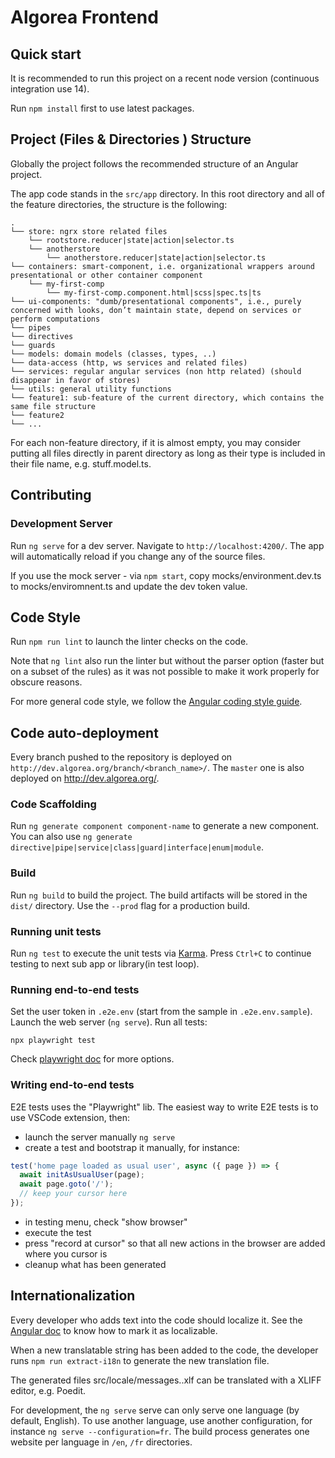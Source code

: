 # Algorea Frontend

## Quick start

It is recommended to run this project on a recent node version (continuous integration use 14).

Run `npm install` first to use latest packages.

## Project (Files & Directories ) Structure

Globally the project follows the recommended structure of an Angular project.

The app code stands in the `src/app` directory. In this root directory and all of the feature directories, the structure is the following:
```
.
└── store: ngrx store related files
    └── rootstore.reducer|state|action|selector.ts
    └── anotherstore
        └── anotherstore.reducer|state|action|selector.ts
└── containers: smart-component, i.e. organizational wrappers around presentational or other container component
    └── my-first-comp
        └── my-first-comp.component.html|scss|spec.ts|ts
└── ui-components: "dumb/presentational components", i.e., purely concerned with looks, don’t maintain state, depend on services or perform computations
└── pipes
└── directives
└── guards
└── models: domain models (classes, types, ..)
└── data-access (http, ws services and related files)
└── services: regular angular services (non http related) (should disappear in favor of stores)
└── utils: general utility functions
└── feature1: sub-feature of the current directory, which contains the same file structure
└── feature2
└── ...
```
For each non-feature directory, if it is almost empty, you may consider putting all files directly in parent directory as long as their type is included in their file name, e.g. stuff.model.ts.

## Contributing

### Development Server

Run `ng serve` for a dev server. Navigate to `http://localhost:4200/`. The app will automatically reload if you change any of the source files.

If you use the mock server - via `npm start`, copy mocks/environment.dev.ts to mocks/enviromnent.ts and update the dev token value.

## Code Style

Run `npm run lint` to launch the linter checks on the code.

Note that `ng lint` also run the linter but without the parser option (faster but on a subset of the rules) as it was not possible to
make it work properly for obscure reasons.

For more general code style, we follow the [Angular coding style guide](https://angular.io/guide/styleguide).

## Code auto-deployment

Every branch pushed to the repository is deployed on `http://dev.algorea.org/branch/<branch_name>/`. The `master` one is also deployed on http://dev.algorea.org/.

### Code Scaffolding

Run `ng generate component component-name` to generate a new component. You can also use `ng generate directive|pipe|service|class|guard|interface|enum|module`.

### Build

Run `ng build` to build the project. The build artifacts will be stored in the `dist/` directory. Use the `--prod` flag for a production build.

### Running unit tests

Run `ng test` to execute the unit tests via [Karma](https://karma-runner.github.io). Press `Ctrl+C` to continue testing to next sub app or library(in test loop).

### Running end-to-end tests

Set the user token in `.e2e.env` (start from the sample in `.e2e.env.sample`).
Launch the web server (`ng serve`).
Run all tests:
```
npx playwright test
```
Check [playwright doc](https://playwright.dev/docs/running-tests) for more options. 

### Writing end-to-end tests

E2E tests uses the "Playwright" lib. The easiest way to write E2E tests is to use VSCode extension, then:
- launch the server manually `ng serve`
- create a test and bootstrap it manually, for instance:
```ts
test('home page loaded as usual user', async ({ page }) => {
  await initAsUsualUser(page);
  await page.goto('/');
  // keep your cursor here
});
```
- in testing menu, check "show browser"
- execute the test
- press "record at cursor" so that all new actions in the browser are added where you cursor is
- cleanup what has been generated

## Internationalization

Every developer who adds text into the code should localize it. See the [Angular doc](https://angular.io/guide/i18n#prepare-templates-for-translations) to know how to mark it as localizable.

When a new translatable string has been added to the code, the developer runs `npm run extract-i18n` to generate the new translation file.

The generated files src/locale/messages.<lang>.xlf can be translated with a XLIFF editor, e.g. Poedit.

For development, the `ng serve` serve can only serve one language (by default, English). To use another language, use another configuration, for instance `ng serve --configuration=fr`.
The build process generates one website per language in `/en`, `/fr` directories.
